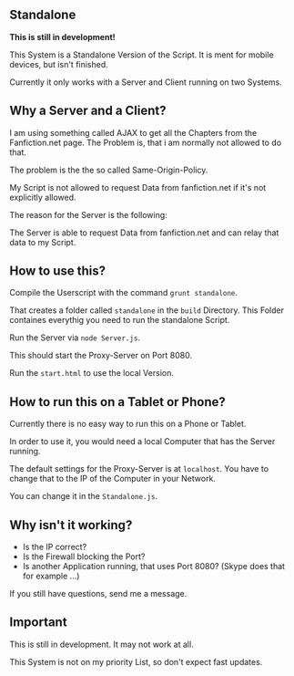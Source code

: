 ﻿## Standalone

__This is still in development!__

This System is a Standalone Version of the Script.
It is ment for mobile devices, but isn't finished.


Currently it only works with a Server and Client running on two Systems.


## Why a Server and a Client?

 
 I am using something called AJAX to get all the Chapters from the Fanfiction.net page.
 The Problem is, that i am normally not allowed to do that.

 The problem is the the so called Same-Origin-Policy.

 My Script is not allowed to request Data from fanfiction.net if it's not explicitly allowed.


 The reason for the Server is the following:

 The Server is able to request Data from fanfiction.net and can relay that data to my Script.


## How to use this?


 Compile the Userscript with the command `grunt standalone`.
 
 That creates a folder called `standalone` in the `build` Directory.
 This Folder containes everythig you need to run the standalone Script.

 Run the Server via `node Server.js`.
 
 This should start the Proxy-Server on Port 8080.

 Run the `start.html` to use the local Version.


## How to run this on a Tablet or Phone?


 Currently there is no easy way to run this on a Phone or Tablet.

 In order to use it, you would need a local Computer that has the Server running.
 
 The default settings for the Proxy-Server is at `localhost`. You have to change that to the IP of the Computer in your Network.

 You can change it in the `Standalone.js`.



## Why isn't it working?

 * Is the IP correct?
 * Is the Firewall blocking the Port?
 * Is another Application running, that uses Port 8080? (Skype does that for example ...)


 If you still have questions, send me a message.

 
## Important

 This is still in development. It may not work at all.

 This System is not on my priority List, so don't expect fast updates.